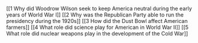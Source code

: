 [[1 Why did Woodrow Wilson seek to keep America neutral during the early years of World War I]]
[[2 Why was the Republican Party able to run the presidency during the 1920s]]
[[3 How did the Dust Bowl affect American farmers]]
[[4 What role did science play for American in World War II]]
[[5 What role did nuclear weapons play in the development of the Cold War]]

